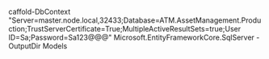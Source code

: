 caffold-DbContext "Server=master.node.local,32433;Database=ATM.AssetManagement.Production;TrustServerCertificate=True;MultipleActiveResultSets=true;User ID=Sa;Password=Sa123@@@" Microsoft.EntityFrameworkCore.SqlServer -OutputDir Models
